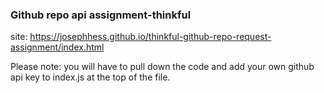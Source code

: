 ### Github repo api assignment-thinkful

site: https://josephhess.github.io/thinkful-github-repo-request-assignment/index.html

Please note: you will have to pull down the code and add your own github api key to index.js at the top of the file.
